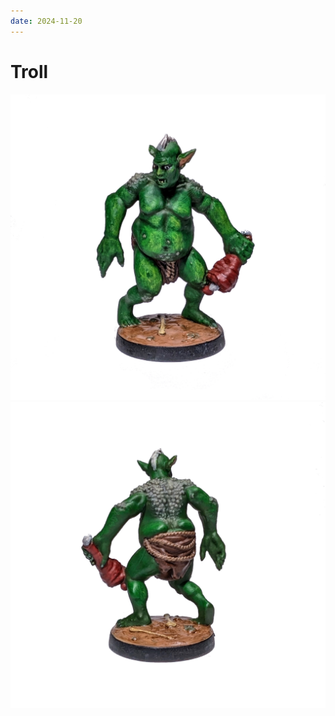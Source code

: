 ```yaml
---
date: 2024-11-20 
---
```

# Troll

![Troll front](../assets/troll_front.jpg)
![Troll back](../assets/troll_back.jpg)
